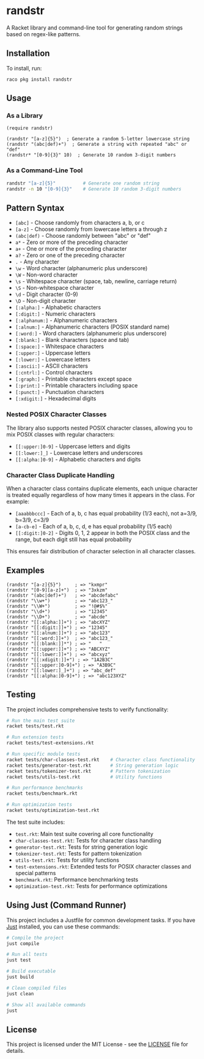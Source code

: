 # randstr

A Racket library and command-line tool for generating random strings based on regex-like patterns.

## Installation

To install, run:

```
raco pkg install randstr
```

## Usage

### As a Library

```racket
(require randstr)

(randstr "[a-z]{5}")  ; Generate a random 5-letter lowercase string
(randstr "(abc|def)+")  ; Generate a string with repeated "abc" or "def"
(randstr* "[0-9]{3}" 10)  ; Generate 10 random 3-digit numbers
```

### As a Command-Line Tool

```bash
randstr "[a-z]{5}"          # Generate one random string
randstr -n 10 "[0-9]{3}"    # Generate 10 random 3-digit numbers
```

## Pattern Syntax

- `[abc]` - Choose randomly from characters a, b, or c
- `[a-z]` - Choose randomly from lowercase letters a through z
- `(abc|def)` - Choose randomly between "abc" or "def"
- `a*` - Zero or more of the preceding character
- `a+` - One or more of the preceding character
- `a?` - Zero or one of the preceding character
- `.` - Any character
- `\w` - Word character (alphanumeric plus underscore)
- `\W` - Non-word character
- `\s` - Whitespace character (space, tab, newline, carriage return)
- `\S` - Non-whitespace character
- `\d` - Digit character (0-9)
- `\D` - Non-digit character
- `[:alpha:]` - Alphabetic characters
- `[:digit:]` - Numeric characters
- `[:alphanum:]` - Alphanumeric characters
- `[:alnum:]` - Alphanumeric characters (POSIX standard name)
- `[:word:]` - Word characters (alphanumeric plus underscore)
- `[:blank:]` - Blank characters (space and tab)
- `[:space:]` - Whitespace characters
- `[:upper:]` - Uppercase letters
- `[:lower:]` - Lowercase letters
- `[:ascii:]` - ASCII characters
- `[:cntrl:]` - Control characters
- `[:graph:]` - Printable characters except space
- `[:print:]` - Printable characters including space
- `[:punct:]` - Punctuation characters
- `[:xdigit:]` - Hexadecimal digits

### Nested POSIX Character Classes

The library also supports nested POSIX character classes, allowing you to mix POSIX classes with regular characters:

- `[[:upper:]0-9]` - Uppercase letters and digits
- `[[:lower:]_]` - Lowercase letters and underscores
- `[[:alpha:]0-9]` - Alphabetic characters and digits

### Character Class Duplicate Handling

When a character class contains duplicate elements, each unique character is treated equally regardless of how many times it appears in the class. For example:

- `[aaabbbccc]` - Each of a, b, c has equal probability (1/3 each), not a=3/9, b=3/9, c=3/9
- `[a-cb-e]` - Each of a, b, c, d, e has equal probability (1/5 each)
- `[[:digit:]0-2]` - Digits 0, 1, 2 appear in both the POSIX class and the range, but each digit still has equal probability

This ensures fair distribution of character selection in all character classes.

## Examples

```racket
(randstr "[a-z]{5}")     ; => "kxmpr"
(randstr "[0-9][a-z]+")  ; => "3xkzm"
(randstr "(abc|def)+")   ; => "abcdefabc"
(randstr "\\w+")         ; => "abc123_"
(randstr "\\W+")         ; => "!@#$%"
(randstr "\\d+")         ; => "12345"
(randstr "\\D+")         ; => "abcde"
(randstr "[[:alpha:]]+") ; => "abcXYZ"
(randstr "[[:digit:]]+") ; => "12345"
(randstr "[[:alnum:]]+") ; => "abc123"
(randstr "[[:word:]]+")  ; => "abc123_"
(randstr "[[:blank:]]*") ; => "   "
(randstr "[[:upper:]]+") ; => "ABCXYZ"
(randstr "[[:lower:]]+") ; => "abcxyz"
(randstr "[[:xdigit:]]+") ; => "1A2B3C"
(randstr "[[:upper:]0-9]+") ; => "A3B9C"
(randstr "[[:lower:]_]+") ; => "abc_def"
(randstr "[[:alpha:]0-9]+") ; => "abc123XYZ"
```

## Testing

The project includes comprehensive tests to verify functionality:

```bash
# Run the main test suite
racket tests/test.rkt

# Run extension tests
racket tests/test-extensions.rkt

# Run specific module tests
racket tests/char-classes-test.rkt    # Character class functionality
racket tests/generator-test.rkt       # String generation logic
racket tests/tokenizer-test.rkt       # Pattern tokenization
racket tests/utils-test.rkt           # Utility functions

# Run performance benchmarks
racket tests/benchmark.rkt

# Run optimization tests
racket tests/optimization-test.rkt
```

The test suite includes:

- `test.rkt`: Main test suite covering all core functionality
- `char-classes-test.rkt`: Tests for character class handling
- `generator-test.rkt`: Tests for string generation logic
- `tokenizer-test.rkt`: Tests for pattern tokenization
- `utils-test.rkt`: Tests for utility functions
- `test-extensions.rkt`: Extended tests for POSIX character classes and special patterns
- `benchmark.rkt`: Performance benchmarking tests
- `optimization-test.rkt`: Tests for performance optimizations

## Using Just (Command Runner)

This project includes a Justfile for common development tasks. If you have [Just](https://github.com/casey/just) installed, you can use these commands:

```bash
# Compile the project
just compile

# Run all tests
just test

# Build executable
just build

# Clean compiled files
just clean

# Show all available commands
just
```

## License

This project is licensed under the MIT License - see the [LICENSE](LICENSE) file for details.
